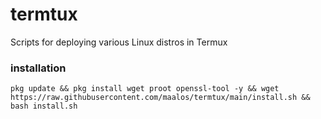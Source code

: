 # termtux
Scripts for deploying various Linux distros in Termux

### installation
`pkg update && pkg install wget proot openssl-tool -y && wget https://raw.githubusercontent.com/maalos/termtux/main/install.sh && bash install.sh`
